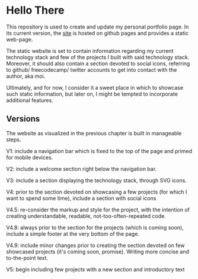 # Hello There

This repository is used to create and update my personal portfolio page. In its current version, the [site](https://borntofrappe.github.io/) is hosted on github pages and provides a static web-page. 

The static website is set to contain information regarding my current technology stack and few of the projects I built with said technology stack. Moreover, it should also contain a section devoted to social icons, referring to github/ freecodecamp/ twitter accounts to get into contact with the author, aka moi.

Ultimately, and for now, I consider it a sweet place in which to showcase such static information, but later on, I might be tempted to incorporate additional features.

## Versions 

The website as visualized in the previous chapter is built in manageable steps.

V1: include a navigation bar which is fixed to the top of the page and primed for mobile devices.

V2: include a welcome section right below the navigation bar.

V3: include a section displaying the technology stack, through SVG icons.

V4: prior to the section devoted on showcasing a few projects (for which I want to spend some time), include a section with social icons

V4.5: re-consider the markup and style for the project, with the intention of creating understandable, readable, not-too-often-repeated code.

V4.8: always prior to the section for the projects (which is coming soon), include a simple footer at the very bottom of the page.

V4.9: include minor changes prior to creating the section devoted on few showcased projects (it's coming soon, promise). Writing more concise and to-the-point text.

V5: begin including few projects with a new section and introductory text